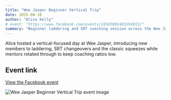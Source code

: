 ```yaml
---
title: "Wee Jasper Beginner Vertical Trip"
date: 2025-08-16
author: "Alice Kelly"
# event: "https://www.facebook.com/events/24563802483204013/"
summary: "Beginner laddering and SRT coaching session across the Wee Jasper systems."
---
```

Alice hosted a vertical-focused day at Wee Jasper, introducing new members to laddering, SRT changeovers and the classic squeezes while mentors rotated through to keep coaching ratios low.

## Event link

[View the Facebook event](https://www.facebook.com/events/24563802483204013/)

![Wee Jasper Beginner Vertical Trip event image](https://scontent.fcbr2-1.fna.fbcdn.net/v/t39.30808-6/520808748_4214655202192731_4304601983708743140_n.jpg?stp=dst-jpg_s206x206_tt6&_nc_cat=102&ccb=1-7&_nc_sid=75d36f&_nc_ohc=mrZKqHfLFQQQ7kNvwHn1Qgu&_nc_oc=AdnDt4C-_gElWdOKdmtGgdPrvR9ldj09QdB1VJ7oX1Wn1gbAdjf-NrX0sGKSyOqJy-I&_nc_zt=23&_nc_ht=scontent.fcbr2-1.fna&_nc_gid=0Bs_wqjrowcyVuPj4a5f8w&oh=00_Afdy3nt9G2CucvTgr6F3I5gRFwed90lGBizti8Ry4Ms0dQ&oe=68F17667)
